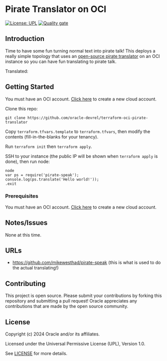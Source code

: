 # Pirate Translator on OCI

[![License: UPL](https://img.shields.io/badge/license-UPL-green)](https://img.shields.io/badge/license-UPL-green) [![Quality gate](https://sonarcloud.io/api/project_badges/quality_gate?project=oracle-devrel_terraform-oci-pirate-translator)](https://sonarcloud.io/dashboard?id=oracle-devrel_terraform-oci-pirate-translator)

## Introduction
Time to have some fun turning normal text into pirate talk!  This deploys a really simple topology that uses an [open-source pirate translator](https://github.com/mikewesthad/pirate-speak) on an OCI instance so you can have fun translating to pirate talk.

Translated:



## Getting Started
You must have an OCI account.  [Click here](https://www.oracle.com/cloud/free/?source=:ex:tb:::::WWMK211203P00003&SC=:ex:tb:::::WWMK211203P00003&pcode=WWMK211203P00003) to create a new cloud account.

Clone this repo:

```
git clone https://github.com/oracle-devrel/terraform-oci-pirate-translator
```

Copy `terraform.tfvars.template` to `terraform.tfvars`, then modify the contents (fill-in-the-blanks for your tenancy).

Run `terraform init` then `terraform apply`.

SSH to your instance (the public IP will be shown when `terraform apply` is done), then run node:

```
node
var ps = require('pirate-speak');
console.log(ps.translate('Hello world!'));
.exit
```

### Prerequisites
You must have an OCI account.  [Click here](https://www.oracle.com/cloud/free/?source=:ex:tb:::::WWMK211203P00003&SC=:ex:tb:::::WWMK211203P00003&pcode=WWMK211203P00003) to create a new cloud account.

## Notes/Issues
None at this time.

## URLs
* https://github.com/mikewesthad/pirate-speak (this is what is used to do the actual translating!)

## Contributing
This project is open source.  Please submit your contributions by forking this repository and submitting a pull request!  Oracle appreciates any contributions that are made by the open source community.

## License
Copyright (c) 2024 Oracle and/or its affiliates.

Licensed under the Universal Permissive License (UPL), Version 1.0.

See [LICENSE](LICENSE) for more details.
